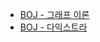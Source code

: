 - [BOJ - 그래프 이론](https://www.acmicpc.net/problemset?sort=ac_desc&algo=7)
- [BOJ - 다익스트라](https://www.acmicpc.net/problemset?sort=ac_desc&algo=22)
